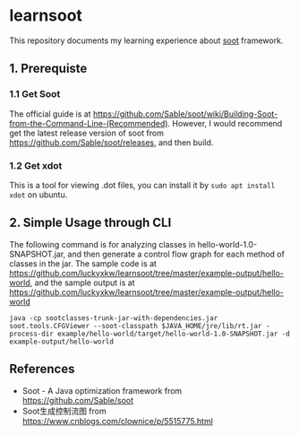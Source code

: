 # learnsoot
This repository documents my learning experience about [soot](https://github.com/Sable/soot) framework.

## 1. Prerequiste
### 1.1 Get Soot
The official guide is at https://github.com/Sable/soot/wiki/Building-Soot-from-the-Command-Line-(Recommended). However, I would recommend get the latest release version of soot from https://github.com/Sable/soot/releases, and then build.
### 1.2 Get xdot
This is a tool for viewing .dot files, you can install it by `sudo apt install xdot` on ubuntu.

## 2. Simple Usage through CLI
The following command is for analyzing classes in hello-world-1.0-SNAPSHOT.jar, and then generate a control flow graph for each method of classes in the jar. The sample code is at https://github.com/luckyxkw/learnsoot/tree/master/example-output/hello-world, and the sample output is at https://github.com/luckyxkw/learnsoot/tree/master/example-output/hello-world
```
java -cp sootclasses-trunk-jar-with-dependencies.jar soot.tools.CFGViewer --soot-classpath $JAVA_HOME/jre/lib/rt.jar -process-dir example/hello-world/target/hello-world-1.0-SNAPSHOT.jar -d example-output/hello-world
```

## References
- Soot - A Java optimization framework from https://github.com/Sable/soot
- Soot生成控制流图 from https://www.cnblogs.com/clownice/p/5515775.html
